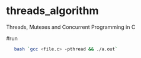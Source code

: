 # threads_algorithm
Threads, Mutexes and Concurrent Programming in C 

#run
   ```bash
      bash `gcc <file.c> -pthread && ./a.out`
